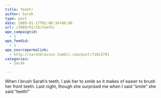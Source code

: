 ```yaml
---
title: Teeth!
author: Sarah
type: post
date: 2009-01-17T02:00:34+00:00
url: /2009/01/16/teeth/
wpo_campaignid:
  - 1
wpo_feedid:
  - 1
wpo_sourcepermalink:
  - http://sarahblevins.tumblr.com/post/71013791
categories:
  - Sarah

---
```

When I brush Sarah’s teeth, I ask her to smile so it makes of easier to brush her front teeth. Last night, though she surprised me when I said “smile” she said “teeth!”